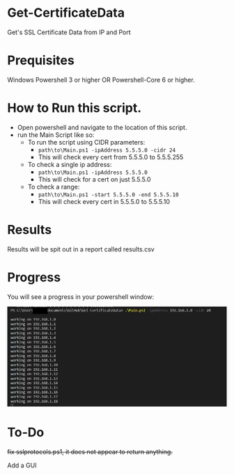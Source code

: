 # Get-CertificateData
Get's SSL Certificate Data from IP and Port

# Prequisites
Windows Powershell 3 or higher OR Powershell-Core 6 or higher.

# How to Run this script.
- Open powershell and navigate to the location of this script.
- run the Main Script like so:
  - To run the script using CIDR parameters:
    - `path\to\Main.ps1 -ipAddress 5.5.5.0 -cidr 24`
    - This will check every cert from 5.5.5.0 to 5.5.5.255
  - To check a single ip address:
    - `path\to\Main.ps1 -ipAddress 5.5.5.0`
    - This will check for a cert on just 5.5.5.0
  - To check a range:
    - `path\to\Main.ps1 -start 5.5.5.0 -end 5.5.5.10`
    - This will check every cert in 5.5.5.0 to 5.5.5.10

# Results
Results will be spit out in a report called results.csv

# Progress
You will see a progress in your powershell window:

![alt text][progress]

[progress]: /images/progress.png

# To-Do
~~fix sslprotocols.ps1, it does not appear to return anything.~~

Add a GUI
